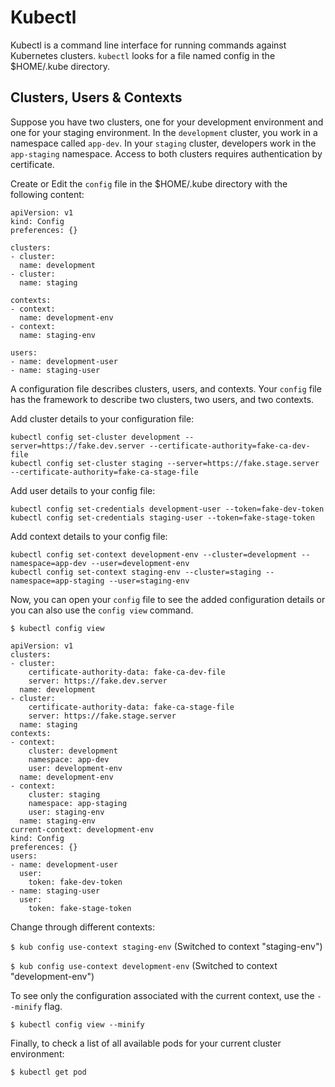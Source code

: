 # Kubectl

Kubectl is a command line interface for running commands against Kubernetes clusters. `kubectl` looks for a file named config in the $HOME/.kube directory.

## Clusters, Users & Contexts
Suppose you have two clusters, one for your development environment and one for your staging environment. In the `development` cluster, you work in a namespace called `app-dev`. In your `staging` cluster, developers work in the `app-staging` namespace. Access to both clusters requires authentication by certificate. 

Create or Edit the `config` file in the $HOME/.kube directory with the following content:

```
apiVersion: v1
kind: Config
preferences: {}

clusters:
- cluster:
  name: development
- cluster:
  name: staging

contexts:
- context:
  name: development-env
- context:
  name: staging-env

users:
- name: development-user
- name: staging-user
```

A configuration file describes clusters, users, and contexts. Your `config` file has the framework to describe two clusters, two users, and two contexts.  

Add cluster details to your configuration file:

```
kubectl config set-cluster development --server=https://fake.dev.server --certificate-authority=fake-ca-dev-file
kubectl config set-cluster staging --server=https://fake.stage.server --certificate-authority=fake-ca-stage-file
```

Add user details to your config file:

```
kubectl config set-credentials development-user --token=fake-dev-token
kubectl config set-credentials staging-user --token=fake-stage-token
```

Add context details to your config file:

```
kubectl config set-context development-env --cluster=development --namespace=app-dev --user=development-env
kubectl config set-context staging-env --cluster=staging --namespace=app-staging --user=staging-env
```

Now, you can open your `config` file to see the added configuration details or you can also use the `config view` command.

`$ kubectl config view`

```
apiVersion: v1
clusters:
- cluster:
    certificate-authority-data: fake-ca-dev-file
    server: https://fake.dev.server
  name: development
- cluster:
    certificate-authority-data: fake-ca-stage-file
    server: https://fake.stage.server
  name: staging
contexts:
- context:
    cluster: development
    namespace: app-dev
    user: development-env
  name: development-env
- context:
    cluster: staging
    namespace: app-staging
    user: staging-env
  name: staging-env
current-context: development-env
kind: Config
preferences: {}
users:
- name: development-user
  user:
    token: fake-dev-token
- name: staging-user
  user:
    token: fake-stage-token
```

Change through different contexts:

`$ kub config use-context staging-env`
(Switched to context "staging-env")

`$ kub config use-context development-env`
(Switched to context "development-env")
  
To see only the configuration associated with the current context, use the `--minify` flag.

`$ kubectl config view --minify`

Finally, to check a list of all available pods for your current cluster environment:

`$ kubectl get pod`
